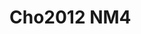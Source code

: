 # Cho2012 NM4
<a name="material" />
<script type="application/ld+json">

  {
    "@context": "https://schema.org/",
    "@type": "ChemicalSubstance",
    "http://purl.org/dc/terms/conformsTo":
      {
        "@type": "CreativeWork",
        "@id": "https://bioschemas.org/profiles/ChemicalSubstance/0.4-RELEASE/"
      },
    "@id": "https://egonw.github.io/nanowiki/nanowiki191.html#material",
    "name": "Cho2012 NM4",
    "sameAs: "http://127.0.0.1/mediawiki/index.php/Special:URIResolver/Cho2012_NM4"
  }
</script>

